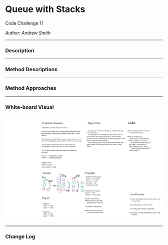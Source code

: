 # Queue with Stacks

Code Challenge 11

*Author: Andrew Smith*

---
### Description

---

### Method Descriptions

---

### Method Approaches

---

### White-board Visual

![whiteboard](../../assets/queueWithStackWB.png)

---

### Change Log
